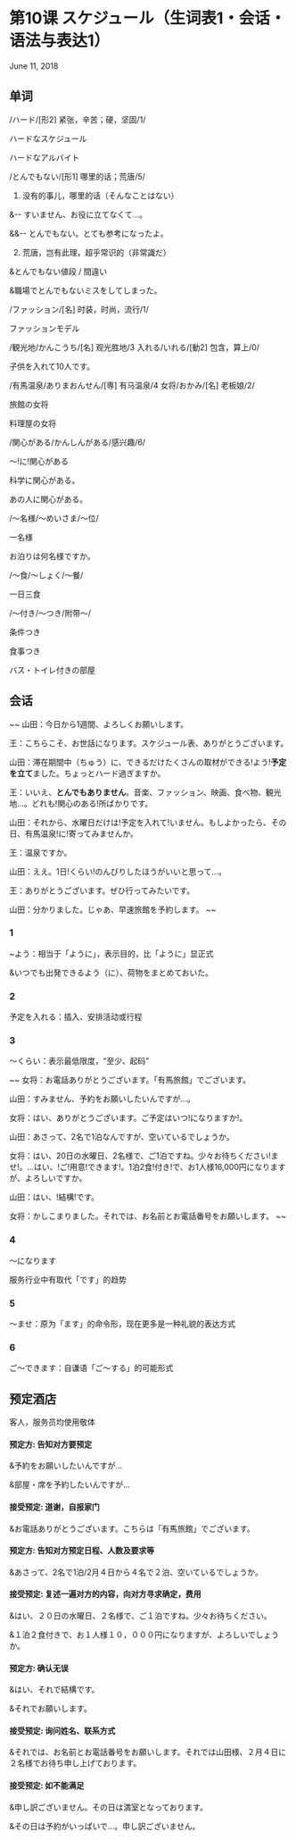 # 第10课 スケジュール（生词表1・会话・语法与表达1）
June 11, 2018

## 单词
/ハード/[形2] 紧张，辛苦；硬，坚固/1/

ハードなスケジュール

ハードなアルバイト

/とんでもない/[形1] 哪里的话；荒唐/5/

1. 没有的事儿，哪里的话（そんなことはない）

&-- すいません、お役に立てなくて…。

&&-- とんでもない。とても参考になったよ。

2. 荒唐，岂有此理，超乎常识的（非常識だ）

&とんでもない値段 / 間違い

&職場でとんでもないミスをしてしまった。

/ファッション/[名] 时装，时尚，流行/1/

ファッションモデル

/観光地/かんこうち/[名] 观光胜地/3
入れる/いれる/[動2] 包含，算上/0/

子供を入れて10人です。

/有馬温泉/ありまおんせん/[専] 有马温泉/4
女将/おかみ/[名] 老板娘/2/

旅館の女将

料理屋の女将

/関心がある/かんしんがある/感兴趣/6/

～!に!関心がある

科学に関心がある。

あの人に関心がある。

/～名様/～めいさま/～位/

一名様

お泊りは何名様ですか。

/～食/～しょく/～餐/

一日三食

/～付き/～つき/附带～/

条件つき

食事つき

バス・トイレ付きの部屋

## 会话
~~
山田：今日から1週間、よろしくお願いします。

王：こちらこそ、お世話になります。スケジュール表、ありがとうございます。

山田：滞在期間中（ちゅう）に、できるだけたくさんの取材ができる!よう!**予定を立て**ました。ちょっとハード過ぎますか。

王：いいえ、**とんでもありません**。音楽、ファッション、映画、食べ物、観光地…。どれも!関心のある!所ばかりです。

山田：それから、水曜日だけは!予定を入れて!いません。もしよかったら、その日、有馬温泉!に!寄ってみませんか。

王：温泉ですか。

山田：ええ。1日!くらい!のんびりしたほうがいいと思って…。

王：ありがとうございます。ぜひ行ってみたいです。

山田：分かりました。じゃあ、早速旅館を予約します。 
~~

### 1
~よう：相当于「ように」，表示目的，比「ように」显正式

&いつでも出発できるよう（に）、荷物をまとめておいた。

### 2
予定を入れる：插入、安排活动或行程

### 3
～くらい：表示最低限度，“至少、起码”

~~
女将：お電話ありがとうございます。「有馬旅館」でございます。

山田：すみません、予約をお願いしたいんですが…。

女将：はい、ありがとうございます。ご予定はいつ!になりますか!。 

山田：あさって、2名で1泊なんですが、空いているでしょうか。

女将：はい、20日の水曜日、2名様で、ご1泊ですね。少々お待ちください!ませ!。...はい、!ご!用意!できます!。1泊2食!付き!で、お1人様16,000円になりますが、よろしいですか。 

山田：はい、!結構!です。

女将：かしこまりました。それでは、お名前とお電話番号をお願いします。
~~

### 4
～になります

服务行业中有取代「です」的趋势

### 5
～ませ：原为「ます」的命令形，现在更多是一种礼貌的表达方式

### 6
ご～できます：自谦语「ご～する」的可能形式

## 预定酒店
客人，服务员均使用敬体

#### 预定方: 告知对方要预定
&予約をお願いしたいんですが…

&部屋・席を予約したいんですが…

#### 接受预定: 道谢，自报家门
&お電話ありがとうございます。こちらは「有馬旅館」でございます。

#### 预定方: 告知对方预定日程、人数及要求等
&あさって、2名で1泊/2月４日から４名で２泊、空いているでしょうか。

#### 接受预定: 复述一遍对方的内容，向对方寻求确定，费用
&はい、２０日の水曜日、２名様で、ご１泊ですね。少々お待ちください。

&１泊２食付きで、お１人様１０，０００円になりますが、よろしいでしょうか。

#### 预定方: 确认无误
&はい、それで結構です。

&それでお願いします。

#### 接受预定: 询问姓名、联系方式
&それでは、お名前とお電話番号をお願いします。それでは山田様、２月４日に２名様でお待ち申し上げております。

#### 接受预定: 如不能满足
&申し訳ございません。その日は満室となっております。

&その日は予約がいっぱいで…。申し訳ございません。
